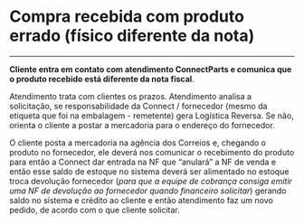 # Compra recebida com produto errado (físico diferente da nota) 

---

**Cliente entra em contato com atendimento ConnectParts e comunica que o produto recebido está diferente da nota fiscal**. 

Atendimento trata com clientes os prazos. Atendimento analisa a solicitação, se responsabilidade da Connect / fornecedor (mesmo da etiqueta que foi na embalagem - remetente) gera Logística Reversa. Se não, orienta o cliente a postar a mercadoria para o endereço do fornecedor.

O cliente posta a mercadoria na agência dos Correios e, chegando o produto no fornecedor, ele deverá nos comunicar o recebimento do produto para então a Connect dar entrada na NF que “anulará” a NF de venda e então esse saldo de estoque no sistema deverá ser alimentado no estoque troca devolução fornecedor (_para que a equipe de cobrança consiga emitir uma NF de devolução ao fornecedor quando financeiro solicitar_) gerando saldo no sistema e crédito ao cliente e então atendimento faz um novo pedido, de acordo com o que cliente solicitar.
